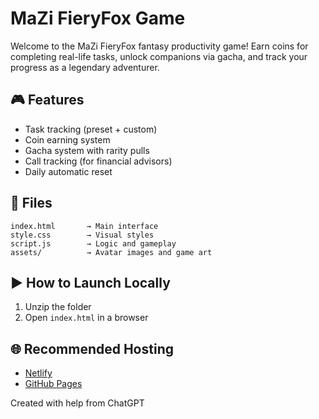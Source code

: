 
# MaZi FieryFox Game

Welcome to the MaZi FieryFox fantasy productivity game! Earn coins for completing real-life tasks, unlock companions via gacha, and track your progress as a legendary adventurer.

## 🎮 Features
- Task tracking (preset + custom)
- Coin earning system
- Gacha system with rarity pulls
- Call tracking (for financial advisors)
- Daily automatic reset

## 🔧 Files
```
index.html       → Main interface
style.css        → Visual styles
script.js        → Logic and gameplay
assets/          → Avatar images and game art
```

## ▶️ How to Launch Locally
1. Unzip the folder
2. Open `index.html` in a browser

## 🌐 Recommended Hosting
- [Netlify](https://www.netlify.com/)
- [GitHub Pages](https://pages.github.com)

Created with help from ChatGPT
